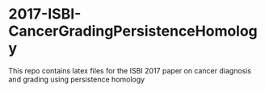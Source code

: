 # 2017-ISBI-CancerGradingPersistenceHomology
This repo contains latex files for the ISBI 2017 paper on cancer diagnosis and grading using persistence homology
